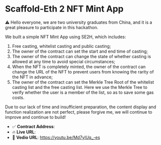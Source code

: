 # Scaffold-Eth 2 NFT Mint App

⚠️ Hello everyone, we are two university graduates from China, and it is a great pleasure to participate in this hackathon.

We built a simple NFT Mint App using SE2H, which includes:

1. Free casting, whitelist casting and public casting;
2. The owner of the contract can set the start and end time of casting;
3. The owner of the contract can change the state of whether casting is allowed at any time to avoid special circumstances;
4. When the NFT is completely minted, the owner of the contract can change the URL of the NFT to prevent users from knowing the rarity of the NFT in advance;
5. The owner of the contract can set the Merkle Tree Root of the whitelist casting list and the free casting list. Here we use the Merkle Tree to verify whether the user is a member of the list, so as to save some gas costs.

Due to our lack of time and insufficient preparation, the content display and function realization are not perfect, please forgive me, we will continue to improve and continue to build!

- ✅ **Contract Address**:
- 🔥 **Live URL**:
- 🔐 **Vedio URL**: https://youtu.be/Md7ylUq_-es
